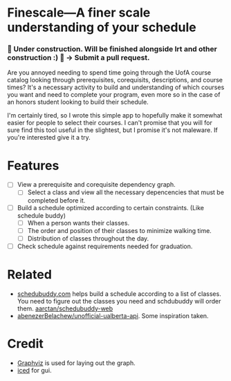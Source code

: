 # Finescale&mdash;A finer scale understanding of your schedule
### &#128679; Under construction. Will be finished alongside lrt and other construction :) &#128679; -> Submit a pull request.
Are you annoyed needing to spend time going through the UofA course catalog
looking through prerequisites, corequisits, descriptions, and course times? It's
a necessary activity to build and understanding of which courses you want and need
to complete your program, even more so in the case of an honors student looking
to build their schedule. 

I'm certainly tired, so I wrote this simple app to hopefully make it somewhat
easier for people to select their courses. I can't promise that you will for
sure find this tool useful in the slightest, but I promise it's not maleware. If
you're interested give it a try.

# Features
- [ ] View a prerequisite and corequisite dependency graph.
  - [ ] Select a class and view all the necessary depencencies that must be
completed before it.
- [ ] Build a schedule optimized according to certain constraints. (Like
schedule buddy)
  - [ ] When a person wants their classes.
  - [ ] The order and position of their classes to minimize walking time.
  - [ ] Distribution of classes throughout the day.
- [ ] Check schedule against requirements needed for graduation.

# Related
- [schedubuddy.com](schedubuddy.com) helps build a schedule according to a list of classes.
You need to figure out the classes you need and schdubuddy will order them.
[aarctan/schedubuddy-web](https://github.com/aarctan/schedubuddy-web)
- [abenezerBelachew/unofficial-ualberta-api](https://github.com/abenezerBelachew/unofficial-ualberta-api/blob/master/scraper.py).
Some inspiration taken.

# Credit
- [Graphviz](https://graphviz.org/) is used for laying out the graph.
- [iced](https://iced.rs/) for gui.
